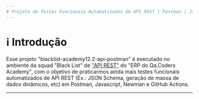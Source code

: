 ```yaml
---
# Projeto de Testes Funcionais Automatizados de API REST | Postman | Javascript | JSON Schema | Newman | GitHub Actions :test_tube:
---
```

# :information_source: Introdução 
Esse projeto "blacklist-academy12.2-api-postman" é executado no ambiente da squad "Black List" de ["API REST"](https://black-list.qacoders.dev.br) do "ERP do Qa.Coders Academy", com o objetivo de praticarmos ainda mais testes funcionais automatizados de API REST (Ex.: JSON Schema, geração de massa de dados dinâmicos, etc) em Postman, Javascript, Newman e GitHub Actions.


---

